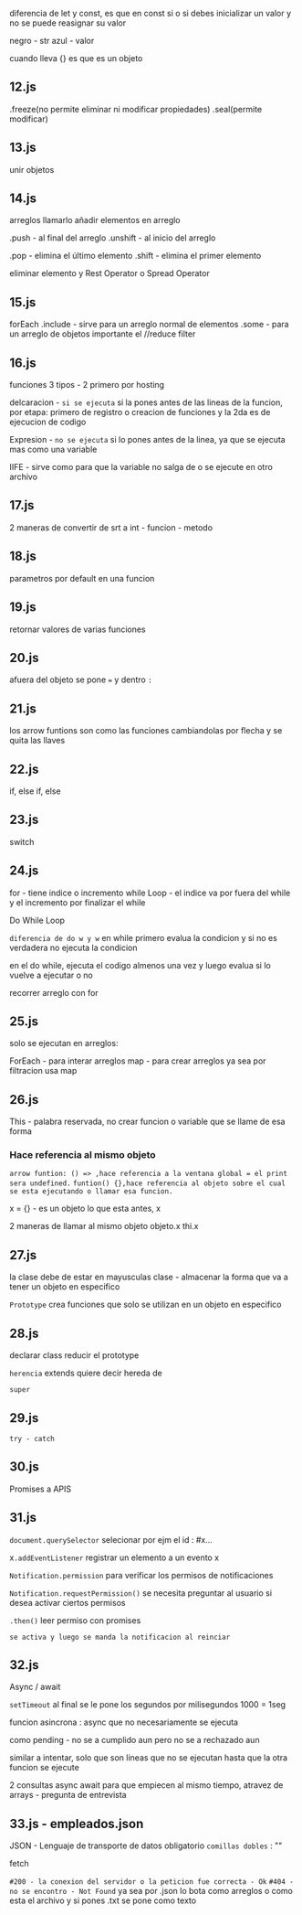 diferencia de let y const, es que en const si o si debes inicializar un valor y no se puede reasignar su valor

negro - str
azul - valor

cuando lleva {} es que es un objeto

## 12.js
.freeze(no permite eliminar ni modificar propiedades) .seal(permite modificar)

## 13.js
unir objetos

## 14.js
arreglos
llamarlo
añadir elementos en arreglo 

.push - al final del arreglo
.unshift - al inicio del arreglo

.pop - elimina el último elemento
.shift - elimina el primer elemento

eliminar elemento y Rest Operator o Spread Operator

## 15.js
forEach
.include - sirve para un arreglo normal de elementos
.some - para un arreglo de objetos
importante el //reduce
filter

## 16.js
funciones 3 tipos - 2 primero por hosting

delcaracion - `si se ejecuta` si la pones antes de las lineas de la funcion, por etapa: primero de registro o creacion de funciones y la 2da es de ejecucion de codigo

Expresion - `no se ejecuta` si lo pones antes de la linea, ya que se ejecuta mas como una variable

IIFE - sirve como para que la variable no salga de o se ejecute en otro archivo

## 17.js
2 maneras de convertir de srt a int - funcion - metodo

## 18.js
parametros por default en una funcion

## 19.js
retornar valores de varias funciones

## 20.js
afuera del objeto se pone `=`
y dentro `:`

## 21.js
los arrow funtions son como las funciones cambiandolas por flecha y se quita las llaves

## 22.js 
if, else if, else

## 23.js
switch

## 24.js
for - tiene indice o incremento
while Loop - el indice va por fuera del while y el incremento por finalizar el while

Do While Loop

`diferencia de do w y w`
en while primero evalua la condicion y si no es verdadera no ejecuta la condicion

en el do while, ejecuta el codigo almenos una vez y luego evalua si lo vuelve a ejecutar o no

recorrer arreglo con for

## 25.js
solo se ejecutan en arreglos:

ForEach - para interar arreglos
map - para crear arreglos ya sea por filtracion usa map

## 26.js
This - palabra reservada, no crear funcion o variable que se llame de esa forma
### Hace referencia al mismo objeto 
`arrow funtion: () => ,hace referencia a la ventana global = el print sera undefined.`
`funtion() {},hace referencia al objeto sobre el cual se esta ejecutando o llamar esa funcion.`


x = {} - es un objeto lo que esta antes, x

2 maneras de llamar al mismo objeto
objeto.x
thi.x

## 27.js
la clase debe de estar en mayusculas
clase - almacenar la forma que va a tener un objeto en especifico

`Prototype`
crea funciones que solo se utilizan en un objeto en especifico

## 28.js
declarar class
reducir el prototype

`herencia`
extends
 quiere decir hereda de

`super`

## 29.js
`try - catch`

## 30.js
Promises
a APIS

## 31.js
`document.querySelector`
selecionar por ejm el id : #x...

x`.addEventListener`
registrar un elemento a un evento x

`Notification.permission` 
para verificar los permisos de notificaciones

`Notification.requestPermission()`
se necesita preguntar al usuario si desea activar ciertos permisos

`.then()`
leer permiso con promises

`se activa y luego se manda la notificacion al reinciar`

## 32.js
Async / await

`setTimeout`
al final se le pone los segundos por milisegundos
1000 = 1seg

funcion asincrona : async
que no necesariamente se ejecuta

como pending - no se a cumplido aun pero no se a rechazado aun 

similar a intentar, solo que son lineas que no se ejecutan hasta que la otra funcion se ejecute

2 consultas async await
para que empiecen al mismo tiempo, atravez de arrays - pregunta de entrevista

## 33.js - empleados.json
JSON - Lenguaje de transporte de datos
obligatorio `comillas dobles` : ""

fetch

`#200 - la conexion del servidor o la peticion fue correcta - Ok`
`#404 - no se encontro - Not Found`
ya sea por .json lo bota como arreglos o como esta el archivo y si pones .txt se pone como texto

